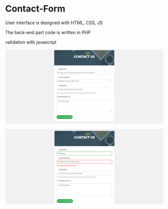 # Contact-Form
User interface is designed with HTML, CSS, JS

The back-end part code is written in PHP

validation with javascript

![](img/contact1.PNG)

![](img/contact2.PNG)

